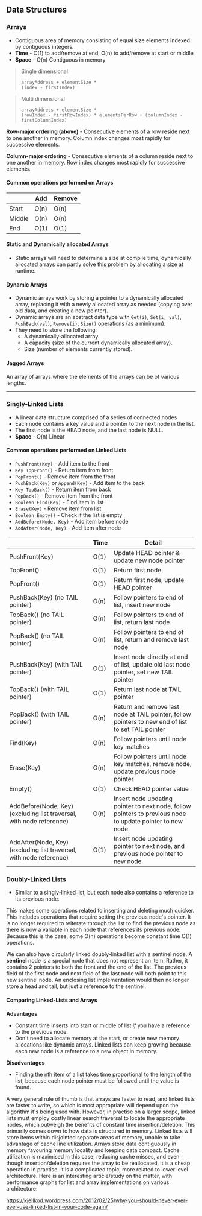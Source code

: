 ## Data Structures

### Arrays

- Contiguous area of memory consisting of equal size elements indexed by contiguous integers.
- **Time** - O(1) to add/remove at end, O(n) to add/remove at start or middle
- **Space** - O(n) Contiguous in memory

> Single dimensional
> 
> ```
> arrayAddress + elementSize *
> (index - firstIndex)
> ```

> Multi dimensional 
> 
> ```
> arrayAddress + elementSize *
> (rowIndex - firstRowIndex) * elementsPerRow + (columnIndex - firstColumnIndex)
> ```

**Row-major ordering (above)** - Consecutive elements of a row reside next to one another in memory. Column index changes most rapidly for successive elements.

**Column-major ordering** - Consecutive elements of a column reside next to one another in memory. Row index changes most rapidly for successive elements.

#### Common operations performed on Arrays

|         | Add  | Remove |
|---------|------|--------|
| Start   | O(n) | O(n)   |
| Middle  | O(n) | O(n)   |
| End     | O(1) | O(1)   |

#### Static and Dynamically allocated Arrays

- Static arrays will need to determine a size at compile time, dynamically allocated arrays can partly solve this problem by allocating a size at runtime.

#### Dynamic Arrays
- Dynamic arrays work by storing a pointer to a dynamically allocated array, replacing it with a newly allocated array as needed (copying over old data, and creating a new pointer).
- Dynamic arrays are an abstract data type with `Get(i)`, `Set(i, val)`, `PushBack(val)`, `Remove(i)`, `Size()` operations (as a minimum).
- They need to store the following:
  - A dynamically-allocated array.
  - A capacity (size of the current dynamically allocated array).
  - Size (number of elements currently stored).

#### Jagged Arrays

An array of arrays where the elements of the arrays can be of various lengths.

---

### Singly-Linked Lists

- A linear data structure comprised of a series of connected nodes
- Each node contains a key value and a pointer to the next node in the list.
- The first node is the HEAD node, and the last node is NULL.
- **Space** - O(n) Linear

#### Common operations performed on Linked Lists

- `PushFront(Key)` - Add item to the front
- `Key TopFront()` - Return item from front
- `PopFront()` - Remove item from the front
- `PushBack(Key)` or `Append(Key)` - Add item to the back
- `Key TopBack()` - Return item from back
- `PopBack()` - Remove item from the front
- `Boolean Find(Key)` - Find item in list
- `Erase(Key)` - Remove item from list
- `Boolean Empty()` - Check if the list is empty
- `AddBefore(Node, Key)` - Add item before node
- `AddAfter(Node, Key)` - Add item after node

|                                                                      | Time | Detail                                                                                                    |
|----------------------------------------------------------------------|------|-----------------------------------------------------------------------------------------------------------|
| PushFront(Key)                                                       | O(1) | Update HEAD pointer & update new node pointer                                                             |
| TopFront()                                                           | O(1) | Return first node                                                                                         |
| PopFront()                                                           | O(1) | Return first node, update HEAD pointer                                                                    |
| PushBack(Key) (no TAIL pointer)                                      | O(n) | Follow pointers to end of list, insert new node                                                           |
| TopBack() (no TAIL pointer)                                          | O(n) | Follow pointers to end of list, return last node                                                          |
| PopBack() (no TAIL pointer)                                          | O(n) | Follow pointers to end of list, return and remove last node                                               |
| PushBack(Key) (with TAIL pointer)                                    | O(1) | Insert node directly at end of list, update old last node pointer, set new TAIL pointer                   |
| TopBack() (with TAIL pointer)                                        | O(1) | Return last node at TAIL pointer                                                                          |
| PopBack() (with TAIL pointer)                                        | O(n) | Return and remove last node at TAIL pointer, follow pointers to new end of list to set TAIL pointer       |
| Find(Key)                                                            | O(n) | Follow pointers until node key matches                                                                    |
| Erase(Key)                                                           | O(n) | Follow pointers until node key matches, remove node, update previous node pointer                         |
| Empty()                                                              | O(1) | Check HEAD pointer value                                                                                  |
| AddBefore(Node, Key) (excluding list traversal, with node reference) | O(n) | Insert node updating pointer to next node, follow pointers to previous node to update pointer to new node |
| AddAfter(Node, Key) (excluding list traversal, with node reference)  | O(1) | Insert node updating pointer to next node, and previous node pointer to new node                          |

### Doubly-Linked Lists

- Similar to a singly-linked list, but each node also contains a reference to its previous node.

This makes some operations related to inserting and deleting much quicker. This includes operations that require setting the previous node's pointer.
It is no longer required to reiterate through the list to find the previous node as there is now a variable in each node that references its previous
node. Because this is the case, some O(n) operations become constant time O(1) operations.

We can also have circularly linked doubly-linked list with a sentinel node. A **sentinel** node is a special node that does not represent an item.
Rather, it contains 2 pointers to both the front and the end of the list. The previous field of the first node and next field of the last node will both
point to this new sentinel node. An enclosing list implementation would then no longer store a head and tail, but just a reference to the sentinel.

#### Comparing Linked-Lists and Arrays

**Advantages**
- Constant time inserts into start or middle of list *if* you have a reference to the previous node.
- Don't need to allocate memory at the start, or create new memory allocations like dynamic arrays. Linked lists can keep growing because each new node is a reference to a new object in memory.

**Disadvantages**
- Finding the nth item of a list takes time proportional to the length of the list, because each node pointer must be followed until the value is found.


A very general rule of thumb is that arrays are faster to read, and linked lists are faster to write, so which is most appropriate will depend upon the algorithm it's being used with.
However, in practise on a larger scope, linked lists must employ costly linear search traversal to locate the appropriate nodes, which outweigh the benefits of constant time insertion/deletion.
This primarily comes down to how data is structured in memory. Linked lists will store items within disjointed separate areas of memory, unable to take advantage of cache line utilization.
Arrays store data contiguously in memory favouring memory locality and keeping data compact. Cache utilization is maximised in this case, reducing cache misses, and even though insertion/deletion 
requires the array to be reallocated, it is a cheap operation in practise. It is a complicated topic, more related to lower level architecture. Here is an interesting article/study on the matter, 
with performance graphs for list and array implementations on various architecture:

https://kjellkod.wordpress.com/2012/02/25/why-you-should-never-ever-ever-use-linked-list-in-your-code-again/